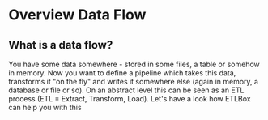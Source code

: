 ﻿# Overview Data Flow

## What is a data flow?

You have some data somewhere - stored in some files, a table or somehow in memory. 
Now you want to define a pipeline which takes this data, transforms it "on the fly" and writes it somewhere else 
(again in memory, a database or file or so). On an abstract level this can be seen as an ETL process (ETL = Extract, Transform, Load).
Let's have a look how ETLBox can help you with this